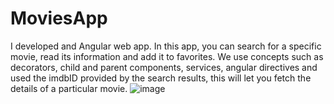# MoviesApp
I developed and Angular web app. In this app, you can search for a specific movie, read its information and add it to favorites. We use concepts such as decorators, child and parent components, services, angular directives and used the imdbID provided by the search results, this will let you fetch the details of a particular movie.
![image](https://user-images.githubusercontent.com/72992432/191866203-ba6b6cc4-f69a-45ab-8a8c-adc5ae50e0dc.png)
